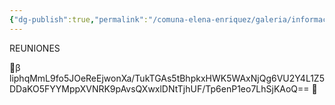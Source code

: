 ```yaml
---
{"dg-publish":true,"permalink":"/comuna-elena-enriquez/galeria/informacion-importante/","dgPassFrontmatter":true}
---
```


REUNIONES

🔐β liphqMmL9fo5JOeReEjwonXa/TukTGAs5tBhpkxHWK5WAxNjQg6VU2Y4L1Z5DDaKO5FYYMppXVNRK9pAvsQXwxlDNtTjhUF/Tp6enP1eo7LhSjKAoQ== 🔐